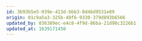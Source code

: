 ```yaml
---
id: 3b93b5e5-939e-413d-bbb3-0d46d9531e89
origin: 01c9a5a3-325b-40f6-9330-379d893b6566
updated_by: 036389ec-e4c8-4f9d-86ba-21d98c3226b1
updated_at: 1639171450
---
```

